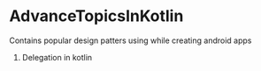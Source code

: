 # AdvanceTopicsInKotlin

Contains popular design patters using while creating android apps

1. Delegation in kotlin
